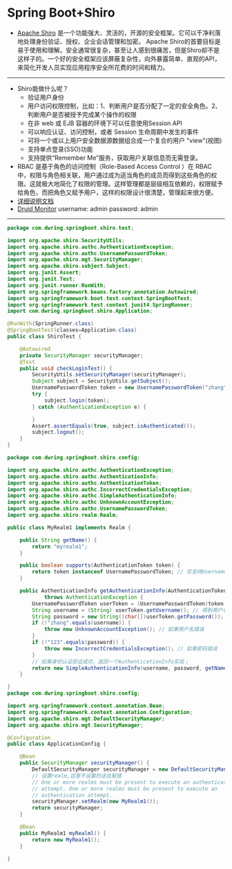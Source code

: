 # Spring Boot+Shiro
* [Apache Shiro](http://shiro.apache.org) 是一个功能强大、灵活的，开源的安全框架。它可以干净利落地处理身份验证、授权、企业会话管理和加密。
Apache Shiro的首要目标是易于使用和理解。安全通常很复杂，甚至让人感到很痛苦，但是Shiro却不是这样子的。一个好的安全框架应该屏蔽复杂性，向外暴露简单、直观的API，来简化开发人员实现应用程序安全所花费的时间和精力。  
***
* Shiro能做什么呢？  
    * 验证用户身份
    * 用户访问权限控制，比如：1、判断用户是否分配了一定的安全角色。2、判断用户是否被授予完成某个操作的权限
    * 在非 web 或 EJB 容器的环境下可以任意使用Session API
    * 可以响应认证、访问控制，或者 Session 生命周期中发生的事件
    * 可将一个或以上用户安全数据源数据组合成一个复合的用户 "view"(视图)
    * 支持单点登录(SSO)功能
    * 支持提供“Remember Me”服务，获取用户关联信息而无需登录。
* RBAC 是基于角色的访问控制（Role-Based Access Control ）在 RBAC 中，权限与角色相关联，用户通过成为适当角色的成员而得到这些角色的权限。这就极大地简化了权限的管理。这样管理都是层级相互依赖的，权限赋予给角色，而把角色又赋予用户，这样的权限设计很清楚，管理起来很方便。
* [详细说明文档](http://www.cnblogs.com/ityouknow/p/7089177.html)
* [Druid Monitor](http://localhost:8088/druid/index.html) username: admin password: admin
***
```java
package com.dwring.springboot.shiro.test;

import org.apache.shiro.SecurityUtils;
import org.apache.shiro.authc.AuthenticationException;
import org.apache.shiro.authc.UsernamePasswordToken;
import org.apache.shiro.mgt.SecurityManager;
import org.apache.shiro.subject.Subject;
import org.junit.Assert;
import org.junit.Test;
import org.junit.runner.RunWith;
import org.springframework.beans.factory.annotation.Autowired;
import org.springframework.boot.test.context.SpringBootTest;
import org.springframework.test.context.junit4.SpringRunner;
import com.dwring.springboot.shiro.Application;

@RunWith(SpringRunner.class)
@SpringBootTest(classes=Application.class)
public class ShiroTest {

	@Autowired
	private SecurityManager securityManager;
	@Test
	public void checkLoginTest() {
		SecurityUtils.setSecurityManager(securityManager);
		Subject subject = SecurityUtils.getSubject();
		UsernamePasswordToken token = new UsernamePasswordToken("zhang", "123");
		try {
			subject.login(token);
		} catch (AuthenticationException e) {

		}
		Assert.assertEquals(true, subject.isAuthenticated());
		subject.logout();
	}
}

package com.dwring.springboot.shiro.config;

import org.apache.shiro.authc.AuthenticationException;
import org.apache.shiro.authc.AuthenticationInfo;
import org.apache.shiro.authc.AuthenticationToken;
import org.apache.shiro.authc.IncorrectCredentialsException;
import org.apache.shiro.authc.SimpleAuthenticationInfo;
import org.apache.shiro.authc.UnknownAccountException;
import org.apache.shiro.authc.UsernamePasswordToken;
import org.apache.shiro.realm.Realm;

public class MyRealm1 implements Realm {

	public String getName() {
		return "myrealm1";
	}

	public boolean supports(AuthenticationToken token) {
		return token instanceof UsernamePasswordToken; // 仅支持UsernamePasswordToken类型的Token
	}

	public AuthenticationInfo getAuthenticationInfo(AuthenticationToken token)
			throws AuthenticationException {
		UsernamePasswordToken userToken = (UsernamePasswordToken)token;
		String username = (String) userToken.getUsername(); // 得到用户名
		String password = new String((char[])userToken.getPassword()); // 得到密码
		if (!"zhang".equals(username)) {
			throw new UnknownAccountException(); // 如果用户名错误
		}
		if (!"123".equals(password)) {
			throw new IncorrectCredentialsException(); // 如果密码错误
		}
		// 如果身份认证验证成功，返回一个AuthenticationInfo实现；
		return new SimpleAuthenticationInfo(username, password, getName());
	}

}  
package com.dwring.springboot.shiro.config;

import org.springframework.context.annotation.Bean;
import org.springframework.context.annotation.Configuration;
import org.apache.shiro.mgt.DefaultSecurityManager;
import org.apache.shiro.mgt.SecurityManager;

@Configuration
public class ApplicationConfig {

	@Bean
	public SecurityManager securityManager() {
		DefaultSecurityManager securityManager = new DefaultSecurityManager();
		// 设置realm,这里不设置的话会报错
		// One or more realms must be present to execute an authentication
		// attempt. One or more realms must be present to execute an
		// authentication attempt.
		securityManager.setRealm(new MyRealm1());
		return securityManager;
	}

	@Bean
	public MyRealm1 myRealml() {
		return new MyRealm1();
	}

}


```
